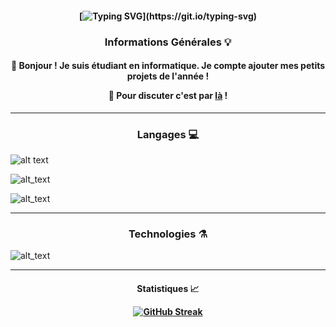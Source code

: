 <h4 align="center"> 
  
  [![Typing SVG](https://readme-typing-svg.demolab.com?font=Fira+Code&pause=1000&color=70A5FD&center=true&vCenter=true&width=450&height=80&lines=Hello+World+!)](https://git.io/typing-svg)
  
</h4> 

<h3 align="center"> 
  
Informations Générales 💡​

</h3>

<h4 align="center"> 

👋 Bonjour \! Je suis étudiant en informatique. Je compte ajouter mes petits projets de l'année !

💬 Pour discuter c'est par <a href="https://github.com/requindelanight/requindelanight/discussions/">là</a> !

</h4>

----------------------------------

<h3 align="center"> 
  
Langages 💻️

</h3> 

![alt text](https://camo.githubusercontent.com/23f85aeadace75c1cd68e5702e6bda387827bc401af0d4f8b8aad7170ef650c0/68747470733a2f2f696d672e736869656c64732e696f2f62616467652f436f64652d507974686f6e2d696e666f726d6174696f6e616c3f7374796c653d666c6174266c6f676f3d707974686f6e26636f6c6f723d333737364142)

![alt_text](https://camo.githubusercontent.com/e59219e0730bd1ea0f4a7ad2f8223a15ffd2824db156be9131f5a033982d8f0e/68747470733a2f2f696d672e736869656c64732e696f2f62616467652f436f64652d5048502d696e666f726d6174696f6e616c3f7374796c653d666c6174266c6f676f3d70687026636f6c6f723d373737424234)

![alt_text](https://camo.githubusercontent.com/4850ef10df9ed2d3c221da90520929187f24291bb562ba5ffa812618bf1463b9/68747470733a2f2f696d672e736869656c64732e696f2f62616467652f436f64652d4a6176615363726970742d696e666f726d6174696f6e616c3f7374796c653d666c6174266c6f676f3d6a61766173637269707426636f6c6f723d463744463145)

----------------------------------

<h3 align="center"> 
  
Technologies ⚗️

</h3> 

![alt_text](https://camo.githubusercontent.com/c592497080515b15a59d0b1f55cbe44af93da795576481d2ac6b16b3af8f8ac1/68747470733a2f2f696d672e736869656c64732e696f2f62616467652f53797374656d2d4c696e75782d696e666f726d6174696f6e616c3f7374796c653d666c6174266c6f676f3d6c696e757826636f6c6f723d464343363234)

----------------------------------

<h4 align="center"> 

Statistiques 📈​
  
[![GitHub Streak](https://streak-stats.demolab.com?user=requindelanight&theme=tokyonight&hide_border=true&locale=fr&date_format=j%20M%5B%20Y%5D&type=png)](https://git.io/streak-stats)

</h4>
